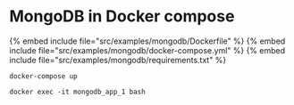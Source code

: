 # MongoDB in Docker compose

{% embed include file="src/examples/mongodb/Dockerfile" %}
{% embed include file="src/examples/mongodb/docker-compose.yml" %}
{% embed include file="src/examples/mongodb/requirements.txt" %}

```
docker-compose up
```

```
docker exec -it mongodb_app_1 bash
```


